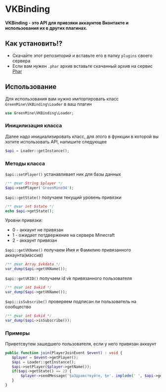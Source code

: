 # VKBinding
**VKBinding - это API для привзяки аккаунтов Вконтакте и использования их в других плагинах.**

## Как установить!?
 - Скачайте этот репозиторий и вставьте его в папку `plugins` своего сервера
 - Если вам нужен `.phar` архив вставьте скачанный архив на сервис [Phar](https://phar.scer.io/)
 
 ## Использование
 Для использования вам нужно импортировать класс `GreenMine\VKBinding\Loader` в ваш плагин
 ```php
use GreenMine\VKBinding\Loader;
 ```
 
 ### Иницилизация класса
 Далее надо инициализировать класс, для этого в функции в которой вы хотите использовать API, напишите следующее
```php
$api = Loader::getInstance();
``` 
 
### Методы класса
  `$api::setPlayer()` устанавливает ник для базы данных
```php
/** @var String $player */
$api->setPlayer('GreenMine94');
```
  `$api::getState()` получаем текущий уровень привязки
```php
/** @var int $state */
echo $api->getState();
```
Уровни привязки:
 - 0 - аккаунт не привязан
 - 1 - ожидает потдвержение на сервере Minecraft
 - 2 - аккаунт привязан
 
`$api::getVKName()` получаем Имя и Фамилию привязанного аккаунта(массив)
 ```php
 /** @var Array $vkdata */
 var_dump($api->getVKName());
```
`$api::getVKID()` получаем id vk привязанного пользователя
 ```php
 /** @var int $vkid */
 var_dump($api->getVKName());
```
`$api::isSubscribe()` проверяем подписан ли пользователь на сообщество
 ```php
 /** @var int $vkid */
 var_dump($api->isSubscribe());
```
 ### Примеры
 Приветсвутем зашедшего пользователя, если у него привязан аккаунт
 ```php
public function join(PlayerJoinEvent $event) : void {
    $player = $event->getPlayer();
    $api = Loader::getInstance();
    $api->setPlayer($player->getName());
    if($api->getState() == 2) {
        $player->sendMessage('§aЗдравствуйте, §e'. implode(' ', $api->getVKName()) . '!');
    }
}
```